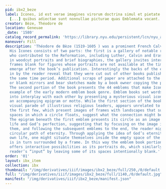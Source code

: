 ```yaml
---
pid: ibx2_beze
label: Icones, id est verae imagines virorum doctrina simul et pietate illustrium
  [...] quibus adiectae sunt nonnullae picturae quas Emblemata vocant.
creator: Bèze, Théodore de
location: Geneuae
_date: '1580'
catalog_record_permalink: 'https://library.nyu.edu/persistent/lcn/nyu_aleph000922502?institution=NYU&persistent'
maneuver: Fill
description: 'Théodore de Bèze (1519-1605 ) was a prominent French Calvinist theologian.
  His Icones consists of two parts: the first is a gallery of notable religious figures
  who contributed to the Reformation, including Luther, Calvin and Erasmus. Presented
  in woodcut portraits and brief biographies, the gallery invites interaction by leaving
  frames blank for figures whose portraits are not available at the time, but will
  emerge after the book’s publication. Interestingly the backs of the engravings pasted
  in by the reader reveal that they were cut out of other books published close to
  the same time period. Additional scraps of paper are attached to the engravings
  or blank mirrors and bear sketches made by a book owner copying the portraits. PARAGRAPH
  The second portion of the book presents the 44 emblems that make Icones a notable
  example of the early modern emblem book genre. Emblem books set words and images
  into interplay with each other by presenting a mysterious visual icon or image with
  an accompanying epigram or motto. While the first section of the book, with its
  visual parade of illustrious religious leaders, appears unrelated to the emblems,
  the first few, which present images of frames with landscapes that surround empty
  spaces in which a circle floats, suggest what the connection might be. PARAGRAPH
  The epigram beneath the first emblem presents its circle as an image both of eternal
  life and God’s perfection, suggesting that by focusing on the image in front of
  them, and following the subsequent emblems to the end, the reader might enact the
  circular path of eternity. Through applying the idea of God’s eternity to one’s
  own life, one might situate themselves inside the empty space of the circle that
  is in turn surrounded by a frame. In this way the emblem book portion of Icones
  offers interactive possibilities as its portraits do, which similarly invite the
  reader’s “input” by leaving some of its spaces intentionally blank.'
order: '01'
layout: ibx_item
collection: ibx
thumbnail: "/img/derivatives/iiif/images/ibx2_beze/full/250,/0/default.jpg"
full: "/img/derivatives/iiif/images/ibx2_beze/full/1140,/0/default.jpg"
manifest: "/img/derivatives/iiif/ibx2_beze/manifest.json"
---
```

